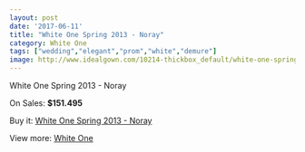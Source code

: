 ```yaml
---
layout: post
date: '2017-06-11'
title: "White One Spring 2013 - Noray"
category: White One
tags: ["wedding","elegant","prom","white","demure"]
image: http://www.idealgown.com/10214-thickbox_default/white-one-spring-2013-noray.jpg
---
```

White One Spring 2013 - Noray

On Sales: **$151.495**
<a href="https://www.idealgown.com/en/white-one/4205-white-one-spring-2013-noray.html"><amp-img layout="responsive" width="600" height="600" src="//www.idealgown.com/10214-thickbox_default/white-one-spring-2013-noray.jpg" alt="White One Spring 2013 - Noray 0" /></a>
<a href="https://www.idealgown.com/en/white-one/4205-white-one-spring-2013-noray.html"><amp-img layout="responsive" width="600" height="600" src="//www.idealgown.com/10216-thickbox_default/white-one-spring-2013-noray.jpg" alt="White One Spring 2013 - Noray 1" /></a>
<a href="https://www.idealgown.com/en/white-one/4205-white-one-spring-2013-noray.html"><amp-img layout="responsive" width="600" height="600" src="//www.idealgown.com/10215-thickbox_default/white-one-spring-2013-noray.jpg" alt="White One Spring 2013 - Noray 2" /></a>

Buy it: [White One Spring 2013 - Noray](https://www.idealgown.com/en/white-one/4205-white-one-spring-2013-noray.html "White One Spring 2013 - Noray")

View more: [White One](https://www.idealgown.com/en/49-white-one "White One")
